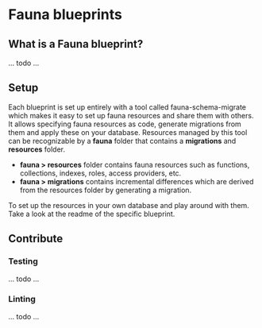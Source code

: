# Fauna blueprints

## What is a Fauna blueprint? 
... todo ...

## Setup
Each blueprint is set up entirely with a tool called fauna-schema-migrate which makes it easy to set up fauna resources and share them with others.
It allows specifying fauna resources as code, generate migrations from them and apply these on your database. 
Resources managed by this tool can be recognizable by a **fauna** folder that contains a **migrations** and **resources** folder.

- **fauna > resources** folder contains fauna resources such as functions, collections, indexes, roles, access providers, etc.
- **fauna > migrations** contains incremental differences which are derived from the resources folder by generating a migration.

To set up the resources in your own database and play around with them. Take a look at the readme of the specific blueprint.

## Contribute
### Testing
... todo ...
### Linting
... todo ...

